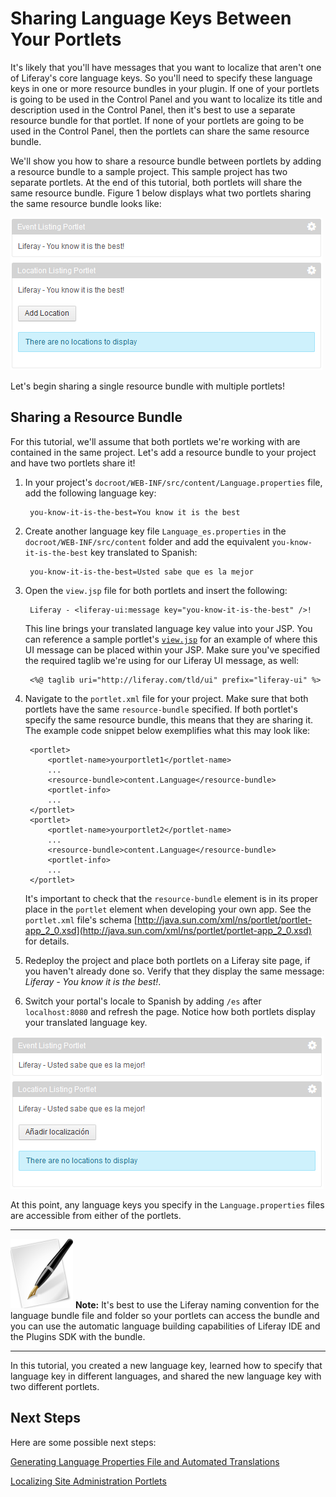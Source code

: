 # Sharing Language Keys Between Your Portlets [](id=sharing-language-keys-between-your-portlets-lp-6-2-develop-tutorial)

<!-- The beginning and ending test portlets can be found at the following:
Begin: https://github.com/liferay/liferay-docs/tree/master/develop/tutorials/code/plat-fws/prefs/begin/event-listing-portlet
End: https://github.com/codyhoag/liferay-docs/tree/master/develop/tutorials/code/plat-fws/share-lang-keys/end/event-listing-portlet
-->

It's likely that you'll have messages that you want to localize that aren't one
of Liferay's core language keys. So you'll need to specify these language keys
in one or more resource bundles in your plugin. If one of your portlets is going
to be used in the Control Panel and you want to localize its title and
description used in the Control Panel, then it's best to use a separate resource
bundle for that portlet. If none of your portlets are going to be used in the
Control Panel, then the portlets can share the same resource bundle. 

We'll show you how to share a resource bundle between portlets by adding a
resource bundle to a sample project. This sample project has two separate
portlets. At the end of this tutorial, both portlets will share the same
resource bundle. Figure 1 below displays what two portlets sharing the same
resource bundle looks like: 

![Figure 1: Both portlets share the same resource bundle with the same language key. Thus, both portlets display the same message.](../../images/portlet-localization-shared-bundle.png)

Let's begin sharing a single resource bundle with multiple portlets! 

## Sharing a Resource Bundle [](id=sharing-a-resource-bundle-lp-6-2-develop-tutorial)

For this tutorial, we'll assume that both portlets we're working with are
contained in the same project. Let's add a resource bundle to your project and
have two portlets share it! 

1. In your project's `docroot/WEB-INF/src/content/Language.properties` file, add
   the following language key: 

        you-know-it-is-the-best=You know it is the best

2. Create another language key file `Language_es.properties` in the
   `docroot/WEB-INF/src/content` folder and add the equivalent
   `you-know-it-is-the-best` key translated to Spanish:

        you-know-it-is-the-best=Usted sabe que es la mejor

3. Open the `view.jsp` file for both portlets and insert the following:  

        Liferay - <liferay-ui:message key="you-know-it-is-the-best" />!

    This line brings your translated language key value into your JSP. You can
    reference a sample portlet's
    [`view.jsp`](https://github.com/codyhoag/liferay-docs/blob/master/develop/tutorials/code/plat-fws/share-lang-keys/end/event-listing-portlet/docroot/html/locationlisting/view.jsp)
    for an example of where this UI message can be placed within your JSP. Make
    sure you've specified the required taglib we're using for our Liferay UI
    message, as well: 

        <%@ taglib uri="http://liferay.com/tld/ui" prefix="liferay-ui" %> 

4. Navigate to the `portlet.xml` file for your project. Make sure that both
   portlets have the same `resource-bundle` specified. If both portlet's specify
   the same resource bundle, this means that they are sharing it. The example
   code snippet below exemplifies what this may look like: 

        <portlet>
            <portlet-name>yourportlet1</portlet-name>
            ...
            <resource-bundle>content.Language</resource-bundle>
            <portlet-info>
            ...
        </portlet>
        <portlet>
            <portlet-name>yourportlet2</portlet-name>
            ...
            <resource-bundle>content.Language</resource-bundle>
            <portlet-info>
            ...
        </portlet>

    It's important to check that the `resource-bundle` element is in its proper
    place in the `portlet` element when developing your own app. See the
    `portlet.xml` file's schema
    [http://java.sun.com/xml/ns/portlet/portlet-app_2_0.xsd](http://java.sun.com/xml/ns/portlet/portlet-app_2_0.xsd)
    for details. 

5. Redeploy the project and place both portlets on a Liferay site page, if you
   haven't already done so. Verify that they display the same message: *Liferay
   \- You know it is the best!*. 

6. Switch your portal's locale to Spanish by adding `/es` after
   `localhost:8080` and refresh the page. Notice how both portlets display your
   translated language key. 

![Figure 2: Sharing resource bundles between multiple portlets helps you leverage common translated text.](../../images/portlet-localization-shared-bundle-spanish.png)

At this point, any language keys you specify in the `Language.properties` files
are accessible from either of the portlets. 

---

 ![Note](../../images/tip-pen-paper.png) **Note:** It's best to use the Liferay
 naming convention for the language bundle file and folder so your portlets can
 access the bundle and you can use the automatic language building capabilities
 of Liferay IDE and the Plugins SDK with the bundle. 

---

In this tutorial, you created a new language key, learned how to specify that
language key in different languages, and shared the new language key with two
different portlets. 

## Next Steps [](id=next-steps-lp-6-2-develop-tutorial-l18n-3)

Here are some possible next steps: 

[Generating Language Properties File and Automated Translations](https://www-ldn.liferay.com/develop/tutorials/-/knowledge_base/generating-language-properties-file-and-automated-t-lp-6-2-develop-tutorial)

[Localizing Site Administration Portlets](https://www-ldn.liferay.com/develop/tutorials/-/knowledge_base/localizing-site-administration-portlets-lp-6-2-develop-tutorial)

